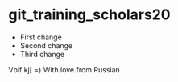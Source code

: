 # git_training_scholars20

- First change
- Second change
- Third change

Vbif kj[ =) With.love.from.Russian